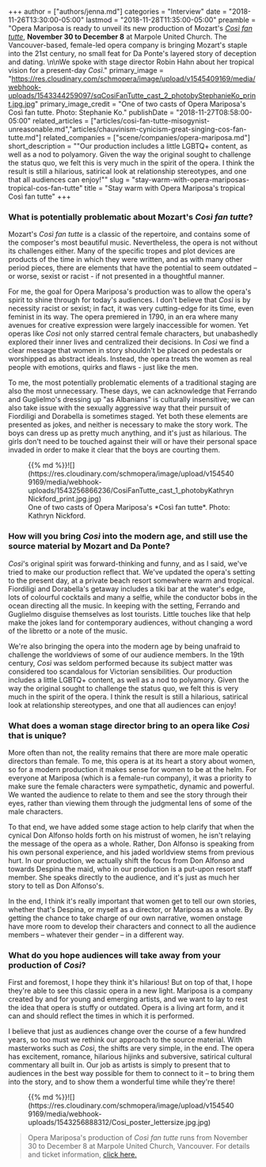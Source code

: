 +++
author = ["authors/jenna.md"]
categories = "Interview"
date = "2018-11-26T13:30:00-05:00"
lastmod = "2018-11-28T11:35:00-05:00"
preamble = "Opera Mariposa is ready to unveil its new production of Mozart's [*Così fan tutte*](http://operamariposa.com/schedule), **November 30 to December 8** at Marpole United Church. The Vancouver-based, female-led opera company is bringing Mozart's staple into the 21st century, no small feat for Da Ponte's layered story of deception and dating. \n\nWe spoke with stage director Robin Hahn about her tropical vision for a present-day *Così*."
primary_image = "https://res.cloudinary.com/schmopera/image/upload/v1545409169/media/webhook-uploads/1543344259097/sqCosiFanTutte_cast_2_photobyStephanieKo_print.jpg.jpg"
primary_image_credit = "One of two casts of Opera Mariposa's Così fan tutte. Photo: Stephanie Ko."
publishDate = "2018-11-27T08:58:00-05:00"
related_articles = ["articles/cosi-fan-tutte-misogynist-unreasonable.md","articles/chauvinism-cynicism-great-singing-cos-fan-tutte.md"]
related_companies = ["scene/companies/opera-mariposa.md"]
short_description = "&quot;Our production includes a little LGBTQ+ content, as well as a nod to polyamory. Given the way the original sought to challenge the status quo, we felt this is very much in the spirit of the opera. I think the result is still a hilarious, satirical look at relationship stereotypes, and one that all audiences can enjoy!&quot;"
slug = "stay-warm-with-opera-mariposas-tropical-cos-fan-tutte"
title = "Stay warm with Opera Mariposa&#039;s tropical Così fan tutte"
+++

### What is potentially problematic about Mozart's *Così fan tutte*?

Mozart's *Così fan tutte* is a classic of the repertoire, and contains some of the composer's most beautiful music. Nevertheless, the opera is not without its challenges either. Many of the specific tropes and plot devices are products of the time in which they were written, and as with many other period pieces, there are elements that have the potential to seem outdated – or worse, sexist or racist - if not presented in a thoughtful manner.

For me, the goal for Opera Mariposa's production was to allow the opera's spirit to shine through for today's audiences. I don't believe that *Così* is by necessity racist or sexist; in fact, it was very cutting-edge for its time, even feminist in its way. The opera premiered in 1790, in an era where many avenues for creative expression were largely inaccessible for women. Yet operas like *Così* not only starred central female characters, but unabashedly explored their inner lives and centralized their decisions. In *Così* we find a clear message that women in story shouldn't be placed on pedestals or worshipped as abstract ideals. Instead, the opera treats the women as real people with emotions, quirks and flaws - just like the men. 

To me, the most potentially problematic elements of a traditional staging are also the most unnecessary. These days, we can acknowledge that Ferrando and Guglielmo's dressing up "as Albanians" is culturally insensitive; we can also take issue with the sexually aggressive way that their pursuit of Fiordiligi and Dorabella is sometimes staged. Yet both these elements are presented as jokes, and neither is necessary to make the story work. The boys can dress up as pretty much anything, and it's just as hilarious. The girls don't need to be touched against their will or have their personal space invaded in order to make it clear that the boys are courting them.

<figure data-type="image">{{% md %}}![](https://res.cloudinary.com/schmopera/image/upload/v1545409169/media/webhook-uploads/1543256866236/CosiFanTutte_cast_1_photobyKathrynNickford_print.jpg.jpg)
<figcaption>One of two casts of Opera Mariposa's *Così fan tutte*. Photo: Kathryn Nickford.</figcaption>
</figure>

### How will you bring *Così* into the modern age, and still use the source material by Mozart and Da Ponte?

*Così*'s original spirit was forward-thinking and funny, and as I said, we've tried to make our production reflect that. We've updated the opera's setting to the present day, at a private beach resort somewhere warm and tropical. Fiordiligi and Dorabella's getaway includes a tiki bar at the water's edge, lots of colourful cocktails and many a selfie, while the conductor bobs in the ocean directing all the music. In keeping with the setting, Ferrando and Guglielmo disguise themselves as lost tourists. Little touches like that help make the jokes land for contemporary audiences, without changing a word of the libretto or a note of the music.

We're also bringing the opera into the modern age by being unafraid to challenge the worldviews of some of our audience members. In the 19th century, *Così* was seldom performed because its subject matter was considered too scandalous for Victorian sensibilities. Our production includes a little LGBTQ+ content, as well as a nod to polyamory. Given the way the original sought to challenge the status quo, we felt this is very much in the spirit of the opera. I think the result is still a hilarious, satirical look at relationship stereotypes, and one that all audiences can enjoy!

### What does a woman stage director bring to an opera like *Così* that is unique?

More often than not, the reality remains that there are more male operatic directors than female. To me, this opera is at its heart a story about women, so for a modern production it makes sense for women to be at the helm. For everyone at Mariposa (which is a female-run company), it was a priority to make sure the female characters were sympathetic, dynamic and powerful. We wanted the audience to relate to them and see the story through their eyes, rather than viewing them through the judgmental lens of some of the male characters.

To that end, we have added some stage action to help clarify that when the cynical Don Alfonso holds forth on his mistrust of women, he isn't relaying the message of the opera as a whole. Rather, Don Alfonso is speaking from his own personal experience, and his jaded worldview stems from previous hurt. In our production, we actually shift the focus from Don Alfonso and towards Despina the maid, who in our production is a put-upon resort staff member. She speaks directly to the audience, and it's just as much her story to tell as Don Alfonso's.

In the end, I think it's really important that women get to tell our own stories, whether that's Despina, or myself as a director, or Mariposa as a whole. By getting the chance to take charge of our own narrative, women onstage have more room to develop their characters and connect to all the audience members – whatever their gender – in a different way.

### What do you hope audiences will take away from your production of *Così*?

First and foremost, I hope they think it's hilarious! But on top of that, I hope they're able to see this classic opera in a new light. Mariposa is a company created by and for young and emerging artists, and we want to lay to rest the idea that opera is stuffy or outdated. Opera is a living art form, and it can and should reflect the times in which it is performed.

I believe that just as audiences change over the course of a few hundred years, so too must we rethink our approach to the source material. With masterworks such as *Così*, the shifts are very simple, in the end. The opera has excitement, romance, hilarious hijinks and subversive, satirical cultural commentary all built in. Our job as artists is simply to present that to audiences in the best way possible for them to connect to it – to bring them into the story, and to show them a wonderful time while they're there!

<figure data-type="image">{{% md %}}![](https://res.cloudinary.com/schmopera/image/upload/v1545409169/media/webhook-uploads/1543256888312/Cosi_poster_lettersize.jpg.jpg)
</figure>

>Opera Mariposa's production of *Così fan tutte* runs from November 30 to December 8 at Marpole United Church, Vancouver. For details and ticket information, [click here.](http://operamariposa.com/schedule)
